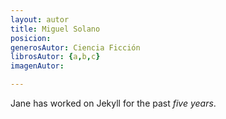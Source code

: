 ```yaml
---
layout: autor
title: Miguel Solano
posicion: 
generosAutor: Ciencia Ficción
librosAutor: {a,b,c}
imagenAutor:

---
```

Jane has worked on Jekyll for the past *five years*.